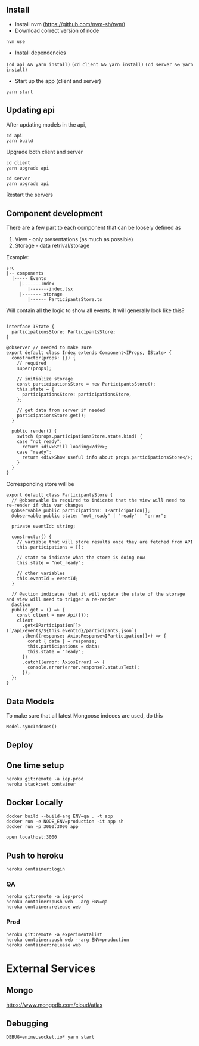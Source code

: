 ## Install

- Install nvm (https://github.com/nvm-sh/nvm)
- Download correct version of node

`nvm use`

- Install dependencies

`(cd api && yarn install)`
`(cd client && yarn install)`
`(cd server && yarn install)`

- Start up the app (client and server)

`yarn start`


## Updating api

After updating models in the api, 

```
cd api
yarn build
```

Upgrade both client and server

```
cd client
yarn upgrade api
```

```
cd server
yarn upgrade api
```

Restart the servers

## Component development

There are a few part to each component that can be loosely defined as 

1. View - only presentations (as much as possible)
2. Storage - data retrival/storage

Example:

```
src
|-- components
  |----- Events
     |-------Index
        |-------index.tsx
     |------- storage
        |------ ParticipantsStore.ts
```

Will contain all the logic to show all events. It will generally look like this?

```

interface IState {
  participationsStore: ParticipantsStore;
}

@observer // needed to make sure 
export default class Index extends Component<IProps, IState> {
  constructor(props: {}) {
    // required
    super(props);

    // initialize storage
    const participationsStore = new ParticipantsStore();
    this.state = {
      participationsStore: participationsStore,
    };

    // get data from server if needed
    participationsStore.get();
  }

  public render() {
    switch (props.participationsStore.state.kind) {
    case "not_ready":
      return <div>Still loading</div>;
    case "ready":
      return <div>Show useful info about props.participationsStore</>;
    }
  }
}
```

Corresponding store will be 

```
export default class ParticipantsStore {
  // @observable is required to indicate that the view will need to re-render if this var changes
  @observable public participations: IParticipation[];
  @observable public state: "not_ready" | "ready" | "error";

  private eventId: string;

  constructor() {
    // variable that will store results once they are fetched from API
    this.participations = [];

    // state to indicate what the store is doing now
    this.state = "not_ready";

    // other variables
    this.eventId = eventId;
  }
  
  // @action indicates that it will update the state of the storage and view will need to trigger a re-render
  @action
  public get = () => {
    const client = new Api({});
    client
      .get<IParticipation[]>(`/api/events/${this.eventId}/participants.json`)
      .then((response: AxiosResponse<IParticipation[]>) => {
        const { data } = response;
        this.participations = data;
        this.state = "ready";
      })
      .catch((error: AxiosError) => {
        console.error(error.response?.statusText);
      });
  };
}
```

## Data Models

To make sure that all latest Mongoose indeces are used, do this

```
Model.syncIndexes()
```

## Deploy

## One time setup

```
heroku git:remote -a iep-prod
heroku stack:set container
```

## Docker Locally

```
docker build --build-arg ENV=qa . -t app
docker run -e NODE_ENV=production -it app sh
docker run -p 3000:3000 app
```

```
open localhost:3000
```

## Push to heroku

```
heroku container:login
```

### QA

```
heroku git:remote -a iep-prod
heroku container:push web --arg ENV=qa
heroku container:release web
```

### Prod

```
heroku git:remote -a experimentalist
heroku container:push web --arg ENV=production
heroku container:release web
```

# External Services

## Mongo

https://www.mongodb.com/cloud/atlas

## Debugging

```
DEBUG=enine,socket.io* yarn start
```